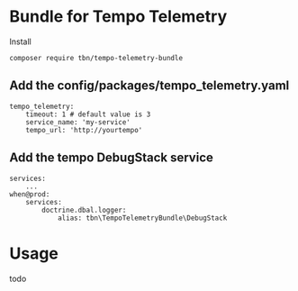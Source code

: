 # Bundle for Tempo Telemetry

Install

```
composer require tbn/tempo-telemetry-bundle
```

## Add the config/packages/tempo_telemetry.yaml
```
tempo_telemetry:
    timeout: 1 # default value is 3
    service_name: 'my-service'
    tempo_url: 'http://yourtempo'
```

## Add the tempo DebugStack service
```
services:
    ...
when@prod:
    services:
        doctrine.dbal.logger:
            alias: tbn\TempoTelemetryBundle\DebugStack
```

# Usage

todo
